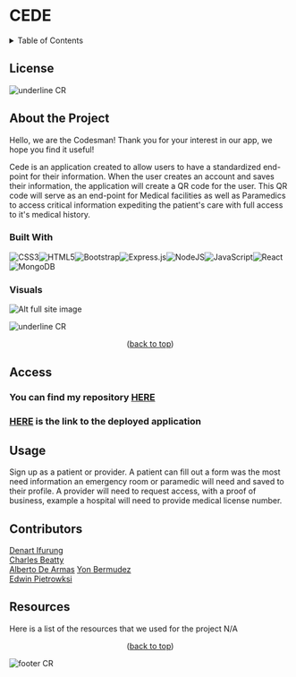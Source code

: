 # CEDE
  <a id="readme-top"></a>
 


  <details close> 
  <summary> Table of Contents</summary><br/>
  
  - [Title](#title)
  - [License](#license)
  - [About the Project](#about-the-Project)
    - [Built With](#built-with)
    - [Visuals](#visuals)
  - [Access](#access)
  - [Usage](#usage)
  - [Contributions](#contributions)
  - [Contact](#contact)
  - [Resources](#resources)
  

  </details>

  ## License
  
  
  

  ![underline CR](https://capsule-render.vercel.app/api?type=rect&color=20:3A3E5B,45:AF3E4D,90:193E3D&height=2.5)

## About the Project

  Hello, we are the Codesman! Thank you for your interest in our app, we hope you find it useful!

  Cede is an application created to allow users to have a standardized end-point for their information. When the user creates an account and saves their information, the application will create a QR code for the user. This QR code will serve as an end-point for Medical facilities as well as Paramedics to access critical information expediting the patient's care with full access to it's medical history. 


  ### Built With 

  ![CSS3](https://img.shields.io/badge/css3-%231572B6.svg?style=for-the-badge&logo=css3&logoColor=white)![HTML5](https://img.shields.io/badge/html5-%23E34F26.svg?style=for-the-badge&logo=html5&logoColor=white)![Bootstrap](https://img.shields.io/badge/bootstrap-%23563D7C.svg?style=for-the-badge&logo=bootstrap&logoColor=white)![Express.js](https://img.shields.io/badge/Express.js-404D59?style=for-the-badge)![NodeJS](https://img.shields.io/badge/node.js-6DA55F?style=for-the-badge&logo=node.js&logoColor=white)![JavaScript](https://img.shields.io/badge/javascript-%23323330.svg?style=for-the-badge&logo=javascript&logoColor=%23F7DF1E)![React](https://img.shields.io/badge/react-%2320232a.svg?style=for-the-badge&logo=react&logoColor=%2361DAFB)![MongoDB](https://img.shields.io/badge/MongoDB-4EA94B?style=for-the-badge&logo=mongodb&logoColor=white)

    
  ### Visuals
  
  
  ![Alt full site image](./)




  ![underline CR](https://capsule-render.vercel.app/api?type=rect&color=0:AF3E4D,20:193E3D,80:3A3E5B&height=2.5)

<p align="middle">(<a href="#readme-top">back to top</a>)</p>


## Access

  ### You can find my repository [HERE](https://github.com/EvolanGIT/Cede)


  ### [HERE](N/A) is the link to the deployed application
  


## Usage 

  Sign up as a patient or provider. A patient can fill out a form was the most need information an emergency room or paramedic will need and saved to their profile. A provider will need to request access, with a proof of business, example a hospital will need to provide medical license number.







## Contributors

[Denart Ifurung](https://github.com/difurung)<br>
[Charles Beatty](https://github.com/beattycharles)<br>
[Alberto De Armas](https://github.com/nosbeto)
[Yon Bermudez](https://github.com/EvolanGIT)<br>
[Edwin Pietrowksi](https://github.com/BogartDME)<br>






## Resources

  Here is a list of the resources that we used for the project N/A


  <p align="middle">(<a href="#readme-top">back to top</a>)</p>


  ![footer CR](https://capsule-render.vercel.app/api?type=waving&color=20:3A3E5B,45:AF3E4D,90:19353D&height=80&section=footer)
